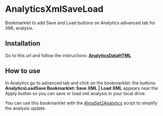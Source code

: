 # AnalyticsXmlSaveLoad
Bookmarklet to add Save and Load buttons on Analytics advanced tab for XML analysis.
## Installation
Go to this url and follow the instructions: <b>[AnalyticsDataHTML](https://bediniupi.github.io/AnalyticsXmlSaveLoad/bookmarkletInstall.html)</b>
## How to use
In Analytics go to advanced tab and click on the bookmarklet: the buttons <b>AnalyticsLoadSave Bookmarklet: Save XML | Load XML</b> appears near the Apply button so you can save or load xml analysis in your local drive.

You can use this bookmarklet with the [AlmaSet2Analytics](https://github.com/bediniupi/AlmaSet2Analytics) script to simplify the analysis update.
